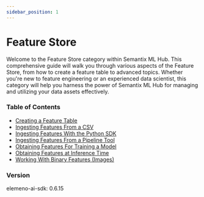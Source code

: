 ```yaml
---
sidebar_position: 1
---
```

# Feature Store
Welcome to the Feature Store category within Semantix ML Hub. This comprehensive guide will walk you through various aspects of the Feature Store, from how to create a feature table to advanced topics. Whether you're new to feature engineering or an experienced data scientist, this category will help you harness the power of Semantix ML Hub for managing and utilizing your data assets effectively.

### Table of Contents

- [Creating a Feature Table](/docs/feature-store/creating-a-feature-table)
- [Ingesting Features From a CSV](/docs/feature-store/ingestion-data/ingesting-features-from-a-csv-file)
- [Ingesting Features With the Python SDK](/docs/feature-store/ingestion-data/ingesting-data-with-python-sdk)
- [Ingesting Features From a Pipeline Tool](/docs/feature-store/ingestion-data/ingesting-features-from-a-pipeline)
- [Obtaining Features For Training a Model](/docs/feature-store/obtaining-features/obtaining-features-for-training-a-model)
- [Obtaining Features at Inference Time](/docs/feature-store/obtaining-features/obtaining-features-at-inference-time)
- [Working With Binary Features (Images)](/docs/feature-store/working-with-binary-features-images)

### Version
elemeno-ai-sdk: 0.6.15